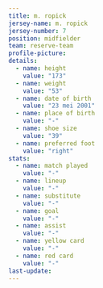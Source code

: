 ```yaml
---
title: m. ropick
jersey-name: m. ropick
jersey-number: 7
position: midfielder
team: reserve-team
profile-picture:
details:
  - name: height
    value: "173"
  - name: weight
    value: "53"
  - name: date of birth
    value: "23 mei 2001"
  - name: place of birth
    value: "-"
  - name: shoe size
    value: "39"
  - name: preferred foot
    value: "right"
stats:
  - name: match played
    value: "-"
  - name: lineup
    value: "-"
  - name: substitute
    value: "-"
  - name: goal
    value: "-"
  - name: assist
    value: "-"
  - name: yellow card 
    value: "-"
  - name: red card
    value: "-"
last-update:
---
```

